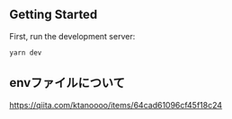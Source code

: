 
## Getting Started

First, run the development server:

```bash
yarn dev
```

## envファイルについて

https://qiita.com/ktanoooo/items/64cad61096cf45f18c24

